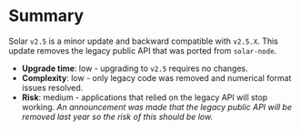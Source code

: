 # Summary

Solar `v2.5` is a minor update and backward compatible with `v2.5.X`. This update removes the legacy public API that was ported from `solar-node`.

- **Upgrade time**: low - upgrading to `v2.5` requires no changes.
- **Complexity**: low - only legacy code was removed and numerical format issues resolved.
- **Risk**: medium - applications that relied on the legacy API will stop working. _An announcement was made that the legacy public API will be removed last year so the risk of this should be low._
